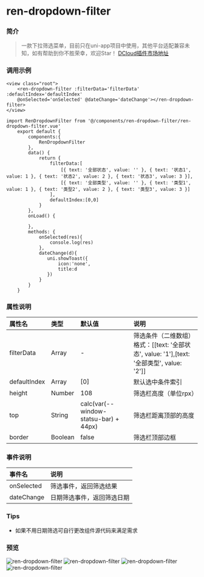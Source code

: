 # ren-dropdown-filter

### 简介
> 一款下拉筛选菜单，目前只在uni-app项目中使用，其他平台适配兼容未知，如有帮助到你不胜荣幸，欢迎Star！
> [DCloud插件市场地址](https://ext.dcloud.net.cn/plugin?id=2315)


### 调用示例

```
<view class="root">
    <ren-dropdown-filter :filterData='filterData' :defaultIndex='defaultIndex'
    @onSelected='onSelected' @dateChange='dateChange'></ren-dropdown-filter>
</view>
```

```
import RenDropdownFilter from '@/components/ren-dropdown-filter/ren-dropdown-filter.vue'
	export default {
        components:{
            RenDropdownFilter
        },
		data() {
			return {
				filterData:[
                    [{ text: '全部状态', value: '' }, { text: '状态1', value: 1 }, { text: '状态2', value: 2 }, { text: '状态3', value: 3 }],
                    [{ text: '全部类型', value: '' }, { text: '类型1', value: 1 }, { text: '类型2', value: 2 }, { text: '类型3', value: 3 }]
                ],
                defaultIndex:[0,0]
			}
		},
		onLoad() {

		},
		methods: {
            onSelected(res){
                console.log(res)
            },
            dateChange(d){
               uni.showToast({
                   icon:'none',
                   title:d
               })
            }
		}
	}
```

### 属性说明

| 属性名 | 类型   | 默认值 | 说明   |
| :----- | :----- | :----- | :----- |
| filterData | Array | - | 筛选条件（二维数组） 格式：[[text: '全部状态', value: '1'],[text: '全部类型', value: '2']]|
| defaultIndex | Array | [0] | 默认选中条件索引 |
| height | Number | 108 | 筛选栏高度（单位rpx） |
| top | String | calc(var(--window-statsu-bar) + 44px) | 筛选栏距离顶部的高度 |
| border | Boolean | false | 筛选栏顶部边框 |


### 事件说明

| 事件名 | 说明   | 
| :----- | :----- | 
| onSelected | 筛选事件，返回筛选结果   |
| dateChange | 日期筛选事件，返回筛选日期   |

### Tips

* 如果不用日期筛选可自行更改组件源代码来满足需求

### 预览

![ren-dropdown-filter](https://i.loli.net/2020/07/15/LPkWjuDlw1tgTYo.png)
![ren-dropdown-filter](https://i.loli.net/2020/07/15/tAkJy24buCKrSIo.png)
![ren-dropdown-filter](https://i.loli.net/2020/07/15/ZdOVzB8Lc13Qphe.png)
![ren-dropdown-filter](https://i.loli.net/2020/07/15/7xm8Aj2fNKYB45s.png)
